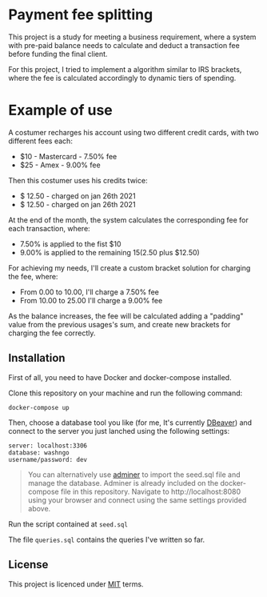 
# Payment fee splitting 
This project is a study for meeting a business requirement, where a system with pre-paid balance needs to calculate and deduct a transaction fee before funding the final client.

For this project, I tried to implement a algorithm similar to IRS brackets, where the fee is calculated accordingly to dynamic tiers of spending.

# Example of use

A costumer recharges his account using two different credit cards, with two different fees each:

- $10 - Mastercard - 7.50% fee
- $25 - Amex - 9.00% fee

Then this costumer uses his credits twice:

- $ 12.50 - charged on jan 26th 2021
- $ 12.50 - charged on jan 26th 2021

At the end of the month, the system calculates the corresponding fee for each transaction, where:
- 7.50% is applied to the fist $10
- 9.00% is applied to the remaining $15 ($2.50 plus $12.50)

For achieving my needs, I'll create a custom bracket solution for charging the fee, where:
- From 0.00 to 10.00, I'll charge a 7.50% fee
- From 10.00 to 25.00 I'll charge a 9.00% fee

As the balance increases, the fee will be calculated adding a "padding" value from the previous usages's sum, and create new brackets for charging the fee correctly.

## Installation
First of all, you need to have Docker and docker-compose installed.

Clone this repository on your machine and run the following command:

```
docker-compose up
```

Then, choose a database tool you like (for me, It's currently [DBeaver](https://dbeaver.io/)) and connect to the server you just lanched using the following settings:

```
server: localhost:3306
database: washngo
username/password: dev
``` 

> You can alternatively use [adminer](https://www.adminer.org/) to import the seed.sql file and manage the database. Adminer is already included on the docker-compose file in this repository. Navigate to http://localhost:8080 using your browser and connect using the same settings provided above.

Run the script contained at ```seed.sql```

The file ```queries.sql``` contains the queries I've written so far.

## License
This project is licenced under [MIT](https://choosealicense.com/licenses/mit/) terms.
